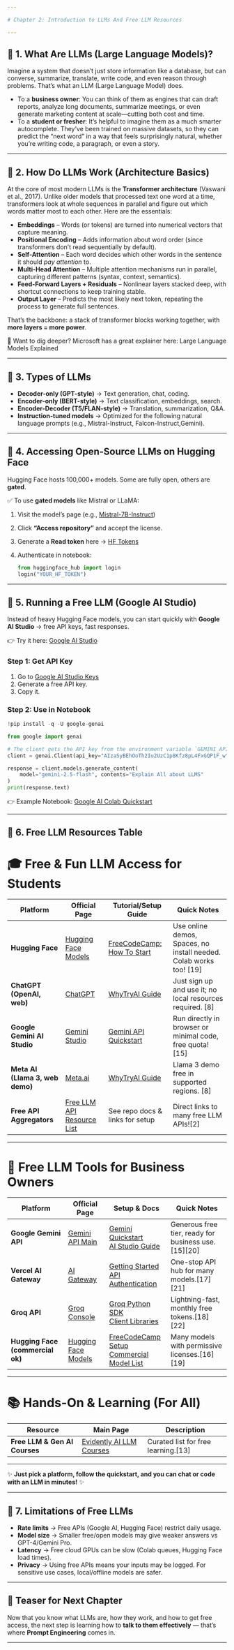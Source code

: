 ```yaml
---

# Chapter 2: Introduction to LLMs And Free LLM Resources

---
```


## 🔹 1. What Are LLMs (Large Language Models)?

Imagine a system that doesn’t just store information like a database, but can converse, summarize, translate, write code, and even reason through problems. That’s what an LLM (Large Language Model) does.
* To a **business owner**: You can think of them as engines that can draft reports, analyze long documents, summarize meetings, or even generate marketing content at scale—cutting both cost and time.
* To a **student or fresher**: It’s helpful to imagine them as a much smarter autocomplete. They’ve been trained on massive datasets, so they can predict the “next word” in a way that feels surprisingly natural, whether you’re writing code, a paragraph, or even a story.

---

## 🔹 2. How Do LLMs Work (Architecture Basics)

At the core of most modern LLMs is the **Transformer architecture** (Vaswani et al., 2017). 
Unlike older models that processed text one word at a time, transformers look at whole sequences in parallel and figure out which words matter most to each other. Here are the essentials: 
- **Embeddings** – Words (or tokens) are turned into numerical vectors that capture meaning.
- **Positional Encoding** – Adds information about word order (since transformers don’t read sequentially by default).
- **Self-Attention** – Each word decides which other words in the sentence it should *pay attention* to.
- **Multi-Head Attention** – Multiple attention mechanisms run in parallel, capturing different patterns (syntax, context, semantics).
- **Feed-Forward Layers + Residuals** – Nonlinear layers stacked deep, with shortcut connections to keep training stable.
- **Output Layer** – Predicts the most likely next token, repeating the process to generate full sentences.

That’s the backbone: a stack of transformer blocks working together, with **more layers = more power**.

📖 Want to dig deeper? Microsoft has a great explainer here: Large Language Models Explained

---

## 🔹 3. Types of LLMs

* **Decoder-only (GPT-style)** → Text generation, chat, coding.
* **Encoder-only (BERT-style)** → Text classification, embeddings, search.
* **Encoder-Decoder (T5/FLAN-style)** → Translation, summarization, Q\&A.
* **Instruction-tuned models** → Optimized for the following natural language prompts (e.g., Mistral-Instruct, Falcon-Instruct,Gemini).

---

## 🔹 4. Accessing Open-Source LLMs on Hugging Face

Hugging Face hosts 100,000+ models. Some are fully open, others are **gated**.

✅ To use **gated models** like Mistral or LLaMA:

1. Visit the model’s page (e.g., [Mistral-7B-Instruct](https://huggingface.co/mistralai/Mistral-7B-Instruct-v0.1))
2. Click **“Access repository”** and accept the license.
3. Generate a **Read token** here → [HF Tokens](https://huggingface.co/settings/tokens)
4. Authenticate in notebook:

   ```python
   from huggingface_hub import login
   login("YOUR_HF_TOKEN")
   ```

---

## 🔹 5. Running a Free LLM (Google AI Studio)

Instead of heavy Hugging Face models, you can start quickly with **Google AI Studio** → free API keys, fast responses.

👉 Try it here: [Google AI Studio](https://aistudio.google.com/)

### **Step 1: Get API Key**

1. Go to [Google AI Studio Keys](https://aistudio.google.com/app/apikey)
2. Generate a free API key.
3. Copy it.

### **Step 2: Use in Notebook**

```python
!pip install -q -U google-genai

from google import genai

# The client gets the API key from the environment variable `GEMINI_API_KEY`.
client = genai.Client(api_key="AIzaSyBEhOoTh2Iu2UzC1p8Kfz8pL4FxGQP1F_w")

response = client.models.generate_content(
    model="gemini-2.5-flash", contents="Explain All about LLMS"
)
print(response.text)
```

👉 Example Notebook: [Google AI Colab Quickstart](https://colab.research.google.com/github/google-gemini/cookbook/blob/main/quickstarts/Quickstart.ipynb)

---

## 🔹 6. Free LLM Resources Table
# 🎓 Free & Fun LLM Access for Students

| Platform        | Official Page                                | Tutorial/Setup Guide                                      | Quick Notes                      |
|-----------------|---------------------------------------------|-----------------------------------------------------------|----------------------------------|
| **Hugging Face** | [Hugging Face Models](https://huggingface.co/models) | [FreeCodeCamp: How To Start](https://www.freecodecamp.org/news/get-started-with-hugging-face/) | Use online demos, Spaces, no install needed. Colab works too! [19] |
| **ChatGPT (OpenAI, web)** | [ChatGPT](https://chat.openai.com) | [WhyTryAI Guide](https://www.whytryai.com/p/best-free-llms) | Just sign up and use it; no local resources required. [8] |
| **Google Gemini AI Studio** | [Gemini Studio](https://ai.google.dev/gemini-api/) | [Gemini API Quickstart](https://ai.google.dev/gemini-api/docs/quickstart) | Run directly in browser or minimal code, free quota! [15] |
| **Meta AI (Llama 3, web demo)** | [Meta.ai](https://www.meta.ai) | [WhyTryAI Guide](https://www.whytryai.com/p/best-free-llms) | Llama 3 demo free in supported regions. [8] |
| **Free API Aggregators** | [Free LLM API Resource List](https://github.com/cheahjs/free-llm-api-resources) | See repo docs & links for setup | Direct links to many free LLM APIs![2] |

---

# 💼 Free LLM Tools for Business Owners

| Platform       | Official Page                                  | Setup & Docs                                              | Quick Notes                 |
|----------------|------------------------------------------------|-----------------------------------------------------------|-----------------------------|
| **Google Gemini API** | [Gemini API Main](https://ai.google.dev/gemini-api/) | [Gemini Quickstart](https://ai.google.dev/gemini-api/docs/quickstart) <br> [AI Studio Guide](https://ai.google.dev/gemini-api/docs/ai-studio-quickstart) | Generous free tier, ready for business use.[15][20] |
| **Vercel AI Gateway** | [AI Gateway](https://vercel.com/ai/gateway) | [Getting Started](https://vercel.com/docs/ai-gateway/getting-started) <br> [API Authentication](https://vercel.com/docs/ai-gateway/authentication) | One-stop API hub for many models.[17][21] |
| **Groq API** | [Groq Console](https://console.groq.com) | [Groq Python SDK](https://github.com/groq/groq-python) <br> [Client Libraries](https://console.groq.com/docs/libraries) | Lightning-fast, monthly free tokens.[18][22] |
| **Hugging Face (commercial ok)** | [Hugging Face Models](https://huggingface.co/models) | [FreeCodeCamp Setup](https://www.freecodecamp.org/news/get-started-with-hugging-face/) <br> [Commercial Model List](https://github.com/eugeneyan/open-llms) | Many models with permissive licenses.[16][19] |

---

# 📚 Hands-On & Learning (For All)

| Resource                  | Main Page                                                 | Description                          |
|---------------------------|----------------------------------------------------------|--------------------------------------|
| **Free LLM & Gen AI Courses** | [Evidently AI LLM Courses](https://www.evidentlyai.com/blog/llm-genai-courses) | Curated list for free learning.[13]  |

---

✨ **Just pick a platform, follow the quickstart, and you can chat or code with an LLM in minutes!** ✨



---

## 🔹 7. Limitations of Free LLMs

* **Rate limits** → Free APIs (Google AI, Hugging Face) restrict daily usage.
* **Model size** → Smaller free/open models may give weaker answers vs GPT-4/Gemini Pro.
* **Latency** → Free cloud GPUs can be slow (Colab queues, Hugging Face load times).
* **Privacy** → Using free APIs means your inputs may be logged. For sensitive use cases, local/offline models are safer.

---

## 📌 Teaser for Next Chapter

Now that you know what LLMs are, how they work, and how to get free access, the next step is learning how to **talk to them effectively** — that’s where **Prompt Engineering** comes in.

---

